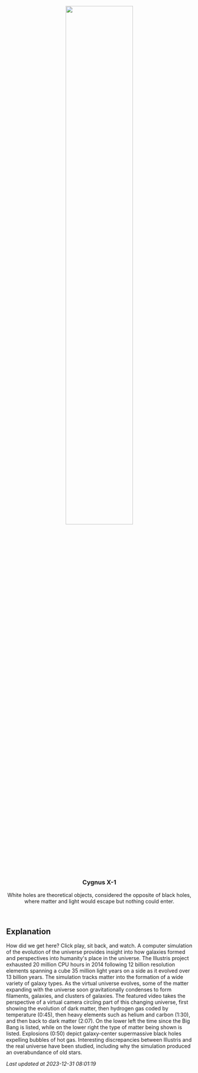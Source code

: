 <p align='center'>
  <img src='https://www.youtube.com/embed/QSivvdIyeG4?si=CNXSnbIN_HXYZG0e?rel=0' width='60%' />
    <h3 align="center">Cygnus X-1</h3>
    <p align="center">White holes are theoretical objects, considered the opposite of black holes, where matter and light would escape but nothing could enter.</p>
</p>
<br/>

Explanation
--
How did we get here? Click play, sit back, and watch.  A computer simulation of the evolution of the universe provides insight into how galaxies formed and perspectives into humanity's place in the universe.  The Illustris project exhausted 20 million CPU hours in 2014 following 12 billion resolution elements spanning a cube 35 million light years on a side as it evolved over 13 billion years. The simulation tracks matter into the formation of a wide variety of galaxy types. As the virtual universe evolves, some of the matter expanding with the universe soon gravitationally condenses to form filaments, galaxies, and clusters of galaxies. The featured video takes the perspective of a virtual camera circling part of this changing universe, first showing the evolution of dark matter, then hydrogen gas coded by temperature (0:45), then heavy elements such as helium and carbon (1:30), and then back to dark matter (2:07). On the lower left the time since the Big Bang is listed, while on the lower right the type of matter being shown is listed.  Explosions (0:50) depict galaxy-center supermassive black holes expelling bubbles of hot gas. Interesting discrepancies between Illustris and the real universe have been studied, including why the simulation produced an overabundance of old stars.


*Last updated at 2023-12-31 08:01:19*
